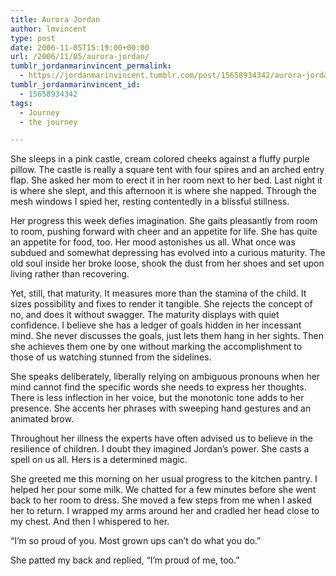 ```yaml
---
title: Aurora Jordan
author: lmvincent
type: post
date: 2006-11-05T15:19:00+00:00
url: /2006/11/05/aurora-jordan/
tumblr_jordanmarinvincent_permalink:
  - https://jordanmarinvincent.tumblr.com/post/15658934342/aurora-jordan
tumblr_jordanmarinvincent_id:
  - 15658934342
tags:
  - Journey
  - the journey

---
```

She sleeps in a pink castle, cream colored cheeks against a fluffy purple pillow. The castle is really a square tent with four spires and an arched entry flap. She asked her mom to erect it in her room next to her bed. Last night it is where she slept, and this afternoon it is where she napped. Through the mesh windows I spied her, resting contentedly in a blissful stillness.<a name="more"></a>

Her progress this week defies imagination. She gaits pleasantly from room to room, pushing forward with cheer and an appetite for life. She has quite an appetite for food, too. Her mood astonishes us all. What once was subdued and somewhat depressing has evolved into a curious maturity. The old soul inside her broke loose, shook the dust from her shoes and set upon living rather than recovering.

Yet, still, that maturity. It measures more than the stamina of the child. It sizes possibility and fixes to render it tangible. She rejects the concept of no, and does it without swagger. The maturity displays with quiet confidence. I believe she has a ledger of goals hidden in her incessant mind. She never discusses the goals, just lets them hang in her sights. Then she achieves them one by one without marking the accomplishment to those of us watching stunned from the sidelines.

She speaks deliberately, liberally relying on ambiguous pronouns when her mind cannot find the specific words she needs to express her thoughts. There is less inflection in her voice, but the monotonic tone adds to her presence. She accents her phrases with sweeping hand gestures and an animated brow.

Throughout her illness the experts have often advised us to believe in the resilience of children. I doubt they imagined Jordan&rsquo;s power. She casts a spell on us all. Hers is a determined magic.

She greeted me this morning on her usual progress to the kitchen pantry. I helped her pour some milk. We chatted for a few minutes before she went back to her room to dress. She moved a few steps from me when I asked her to return. I wrapped my arms around her and cradled her head close to my chest. And then I whispered to her.

&ldquo;I&rsquo;m so proud of you. Most grown ups can&rsquo;t do what you do.&rdquo;

She patted my back and replied, &ldquo;I&rsquo;m proud of me, too.&rdquo;

<div class="blogger-post-footer">
  <img loading="lazy" width="1" height="1" src="https://blogger.googleusercontent.com/tracker/9039099668816362935-3237221126879788388?l=jordansjourney2.blogspot.com" alt="" />
</div>